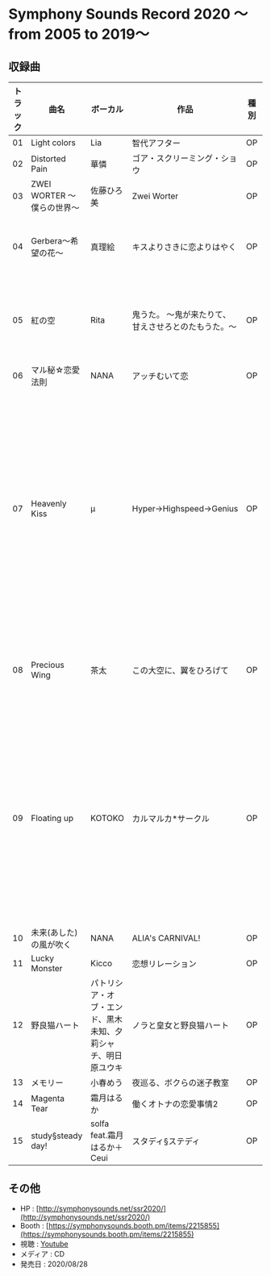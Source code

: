 # Symphony Sounds Record 2020 ～from 2005 to 2019～

## 収録曲

| トラック | 曲名 | ボーカル | 作品 | 種別 | 作詞 | 作曲 | 編曲 | その他 | 年 |
|---|---|---|---|---|---|---|---|---|---|
| 01 | Light colors | Lia | 智代アフター | OP | 麻枝 准 | 折戸伸治 | 高瀬一矢(I've) |  | 2005 |
| 02 | Distorted Pain | 華憐 | ゴア・スクリーミング・ショウ | OP | 電気 | 電気 | 電気 |  | 2006 |
| 03 | ZWEI WORTER ～僕らの世界～ | 佐藤ひろ美 | Zwei Worter | OP | 佐藤ひろ美 | 上松範康 | 藤田淳平 |  | 2007 |
| 04 | Gerbera～希望の花～ | 真理絵 | キスよりさきに恋よりはやく | OP | 真理絵 | MANYO |  | ギター：渡辺"nabeken"賢一、ベース：上條貴史、ドラム：矢吹正則 | 2008 |
| 05 | 紅の空 | Rita | 鬼うた。 ～鬼が来たりて、甘えさせろとのたもうた。～ | OP | Rita | 新井健史 | 新井健史 | ギター:maya コーラス:文月りく レコーディングエンジニア: 小崎弘輝(EXPLOSION WORKS) | 2009 |
| 06 | マル秘☆恋愛法則 | NANA | アッチむいて恋 | OP | rian | rian | 山下航生（doubleeleven） |  | 2010 |
| 07 | Heavenly Kiss | μ | Hyper→Highspeed→Genius | OP | RUCCA | 中山真斗 | 中山真斗 | Guitar：中山真斗<br>All other instruments & programming：中山真斗<br>Mixed by 近藤久芳<br>Directed by 中山真斗<br>Recorded at ARIA STUDIO<br>Sound Produced by Elements Garden<br>Production Management：吹田亜沙美（ARIA entertainment） | 2011 |
| 08 | Precious Wing | 茶太 | この大空に、翼をひろげて | OP | Minao Ohse | おおくまけんいち | おおくまけんいち | ディレクター：堀口比呂志（TWOFIVE）<br>レコーディングスタジオ：TWOFIVE STUDIO | 2012 |
| 09 | Floating up | KOTOKO | カルマルカ*サークル | OP | KOTOKO | 菊田大介(Elements Garden) | 菊田大介(Elements Garden) | Guitars：加納望<br>All Other Instruments & Programming：菊田大介<br>Mixed by 近藤久芳<br>Directed by 菊田大介<br>Recorded at ARIA studio<br>Sound Produced by Elements Garden<br>Production Management:吹田亜沙美(ARIA entertainment) | 2013 |
| 10 | 未来(あした)の風が吹く | NANA | ALIA's CARNIVAL! | OP | 八 (NORAS) | 和解事件 (NORAS) | Cap (NORAS) |  | 2014 |
| 11 | Lucky Monster | Kicco | 恋想リレーション | OP | 水野大輔 | 水野大輔 | 水野大輔 |  | 2015 |
| 12 | 野良猫ハート | パトリシア・オブ・エンド、黒木未知、夕莉シャチ、明日原ユウキ | ノラと皇女と野良猫ハート | OP | はと | DROP | DROP |  | 2016 |
| 13 | メモリー | 小春めう | 夜巡る、ボクらの迷子教室 | OP | KITAKEN | KITAKEN | AMNESIA |  | 2017 |
| 14 | Magenta Tear | 霜月はるか | 働くオトナの恋愛事情2 | OP | 西坂恭平 | 西坂恭平 |  | Guitar Solo　古川翔太 | 2018 |
| 15 | study§steady day! | solfa feat.霜月はるか＋Ceui | スタディ§ステディ | OP | 天ヶ咲麗 | 橋咲透 | 橋咲透 |  | 2019 |

## その他

- HP : [http://symphonysounds.net/ssr2020/](http://symphonysounds.net/ssr2020/)
- Booth : [https://symphonysounds.booth.pm/items/2215855](https://symphonysounds.booth.pm/items/2215855)
- 視聴 : [Youtube](https://www.youtube.com/watch?v=rjaBzQS_fKM)
- メディア : CD
- 発売日 : 2020/08/28
